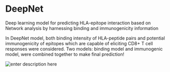 # DeepNet
Deep learning model for predicting HLA-epitope interaction based on Network analysis by harnessing binding and immunogenicity information

In DeepNet model, both binding intensity of HLA-peptide pairs and potential immunogenicity of epitopes which are capable of eliciting CD8+ T cell responses were considered. Two models: binding model and immunogenic model, were combined together to make final prediction!

![enter description here](./images/Fig1.jpg)
